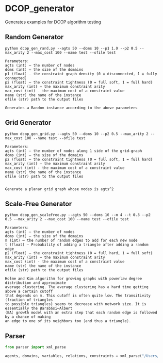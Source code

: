 # DCOP_generator
Generates examples for DCOP algorithm testing

## Random Generator
```shell script
python dcop_gen_rand.py --agts 50 --doms 10 --p1 1.0 --p2 0.5 --max_arity 2 --max_cost 100 --name test --ofile test
```
    Parameters:
    agts (int) – the number of nodes
    doms (int) – the size of the domains
    p1 (float) – the constraint graph density (0 = disconnected, 1 = fully connected)
    p2 (float) – the constraint tightness (0 = full soft, 1 = full hard)
    max_arity (int) – the maximum constraint arity
    max_cost (int) - the maximum cost of a constraint value
    name (str) the name of the instance
    ofile (str) path to the output files

    Generates a Random instance according to the above parameters




## Grid Generator
```shell script
python dcop_gen_grid.py --agts 50 --doms 10 --p2 0.5 --max_arity 2 --max_cost 100 --name test --ofile test
```
    Parameters:
    agts (int) – the number of nodes along 1 side of the grid-graph
    doms (int) – the size of the domains
    p2 (float) – the constraint tightness (0 = full soft, 1 = full hard)
    max_arity (int) – the maximum constraint arity
    max_cost (int) - the maximum cost of a constraint value
    name (str) the name of the instance
    ofile (str) path to the output files


    Generate a planar grid graph whose nodes is agts^2


## Scale-Free Generator
```shell script
python dcop_gen_scalefree.py --agts 50 --doms 10 --m 4 --t 0.3 --p2 0.5 --max_arity 2 --max_cost 100 --name test --ofile test
```
    Parameters:
    agts (int) – the number of nodes
    doms (int) – the size of the domains
    m (int) – the number of random edges to add for each new node
    t (float) – Probability of adding a triangle after adding a random edge
    p2 (float) – the constraint tightness (0 = full hard, 1 = full soft)
    max_arity (int) – the maximum constraint arity
    max_cost (int) - the maximum cost of a constraint value
    name (str) the name of the instance
    ofile (str) path to the output files

    Holme and Kim algorithm for growing graphs with powerlaw degree distribution and approximate 
    average clustering. The average clustering has a hard time getting above a certain cutoff 
    that depends on m. This cutoff is often quite low. The transitivity (fraction of triangles 
    to possible triangles) seems to decrease with network size. It is essentially the Barabási–Albert 
    (BA) growth model with an extra step that each random edge is followed by a chance of making 
    an edge to one of its neighbors too (and thus a triangle).


## Parser
```python
from parser import xml_parse

agents, domains, variables, relations, constraints = xml_parse("/Users/luptior/Desktop/Research_3/python_generator/data/a5_d100_r4.xml")
```